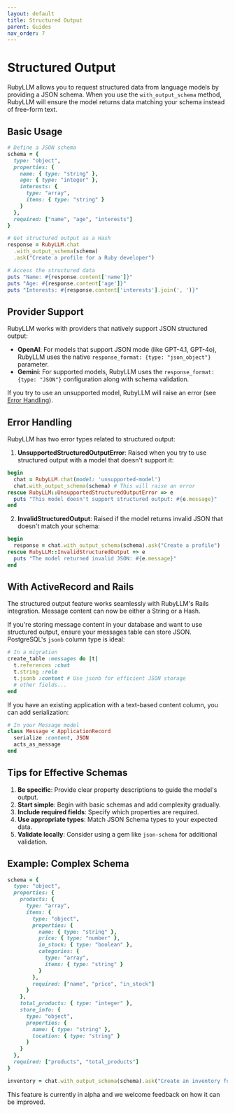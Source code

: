```yaml
---
layout: default
title: Structured Output
parent: Guides
nav_order: 7
---
```


# Structured Output

RubyLLM allows you to request structured data from language models by providing a JSON schema. When you use the `with_output_schema` method, RubyLLM will ensure the model returns data matching your schema instead of free-form text.

## Basic Usage

```ruby
# Define a JSON schema
schema = {
  type: "object",
  properties: {
    name: { type: "string" },
    age: { type: "integer" },
    interests: { 
      type: "array", 
      items: { type: "string" }
    }
  },
  required: ["name", "age", "interests"]
}

# Get structured output as a Hash
response = RubyLLM.chat
  .with_output_schema(schema)
  .ask("Create a profile for a Ruby developer")

# Access the structured data
puts "Name: #{response.content['name']}"
puts "Age: #{response.content['age']}"
puts "Interests: #{response.content['interests'].join(', ')}"
```

## Provider Support

RubyLLM works with providers that natively support JSON structured output:

- **OpenAI**: For models that support JSON mode (like GPT-4.1, GPT-4o), RubyLLM uses the native `response_format: {type: "json_object"}` parameter.
- **Gemini**: For supported models, RubyLLM uses the `response_format: {type: "JSON"}` configuration along with schema validation.

If you try to use an unsupported model, RubyLLM will raise an error (see [Error Handling](#error-handling)).

## Error Handling

RubyLLM has two error types related to structured output:

1. **UnsupportedStructuredOutputError**: Raised when you try to use structured output with a model that doesn't support it:

```ruby
begin
  chat = RubyLLM.chat(model: 'unsupported-model')
  chat.with_output_schema(schema) # This will raise an error
rescue RubyLLM::UnsupportedStructuredOutputError => e
  puts "This model doesn't support structured output: #{e.message}"
end
```

2. **InvalidStructuredOutput**: Raised if the model returns invalid JSON that doesn't match your schema:

```ruby
begin
  response = chat.with_output_schema(schema).ask("Create a profile")
rescue RubyLLM::InvalidStructuredOutput => e
  puts "The model returned invalid JSON: #{e.message}"
end
```

## With ActiveRecord and Rails

The structured output feature works seamlessly with RubyLLM's Rails integration. Message content can now be either a String or a Hash.

If you're storing message content in your database and want to use structured output, ensure your messages table can store JSON. PostgreSQL's `jsonb` column type is ideal:

```ruby
# In a migration
create_table :messages do |t|
  t.references :chat
  t.string :role
  t.jsonb :content # Use jsonb for efficient JSON storage
  # other fields...
end
```

If you have an existing application with a text-based content column, you can add serialization:

```ruby
# In your Message model
class Message < ApplicationRecord
  serialize :content, JSON
  acts_as_message
end
```

## Tips for Effective Schemas

1. **Be specific**: Provide clear property descriptions to guide the model's output.
2. **Start simple**: Begin with basic schemas and add complexity gradually.
3. **Include required fields**: Specify which properties are required.
4. **Use appropriate types**: Match JSON Schema types to your expected data.
5. **Validate locally**: Consider using a gem like `json-schema` for additional validation.

## Example: Complex Schema

```ruby
schema = {
  type: "object",
  properties: {
    products: {
      type: "array",
      items: {
        type: "object",
        properties: {
          name: { type: "string" },
          price: { type: "number" },
          in_stock: { type: "boolean" },
          categories: {
            type: "array",
            items: { type: "string" }
          }
        },
        required: ["name", "price", "in_stock"]
      }
    },
    total_products: { type: "integer" },
    store_info: {
      type: "object",
      properties: {
        name: { type: "string" },
        location: { type: "string" }
      }
    }
  },
  required: ["products", "total_products"]
}

inventory = chat.with_output_schema(schema).ask("Create an inventory for a Ruby gem store")
```

This feature is currently in alpha and we welcome feedback on how it can be improved.